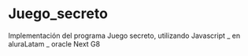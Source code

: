 # Juego_secreto
Implementación del programa Juego secreto, utilizando Javascript _ en aluraLatam _ oracle Next G8
